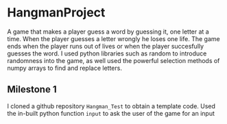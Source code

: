 # HangmanProject
A game that makes a player guess a word by guessing it, one letter at a time.
When the player guesses a letter wrongly he loses one life.
The game ends when the player runs out of lives or when the player succesfully guesses the word.
I used python libraries such as random to introduce randomness into the game, as well used the powerful selection methods of numpy arrays to find and replace letters.

## Milestone 1
I cloned a github repository `Hangman_Test` to obtain a template code.
Used the in-built python function `input` to ask the user of the game for an input
